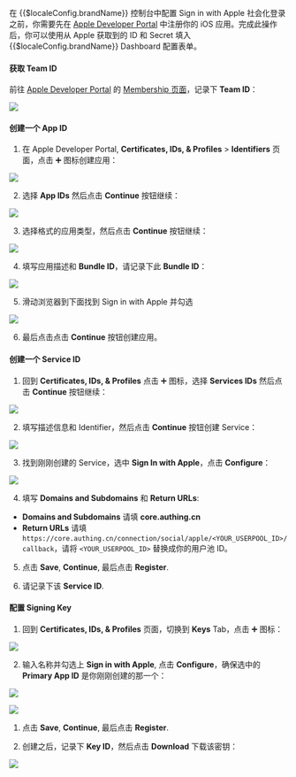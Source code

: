 <IntegrationDetailCard title="在苹果开发者中心创建一个移动应用">

在 {{$localeConfig.brandName}} 控制台中配置 Sign in with Apple 社会化登录之前，你需要先在 [Apple Developer Portal](https://developer.apple.com/account/#) 中注册你的 iOS 应用。完成此操作后，你可以使用从 Apple 获取到的 ID 和 Secret 填入 {{$localeConfig.brandName}} Dashboard 配置表单。

#### 获取 Team ID

前往 [Apple Developer Portal](https://developer.apple.com/account/#) 的 [Membership 页面](https://developer.apple.com/account/#/membership)，记录下 **Team ID**：

![](./images/get-team-id.png)

#### 创建一个 App ID

1. 在 Apple Developer Portal,  **Certificates, IDs, & Profiles** > **Identifiers** 页面，点击 ➕ 图标创建应用：

![](./images/add-identifier.png)

2. 选择 **App IDs** 然后点击 **Continue** 按钮继续：

![](./images/continue.png)

3. 选择格式的应用类型，然后点击 **Continue** 按钮继续：

![](./images/continue-2.png)

4. 填写应用描述和 **Bundle ID**，请记录下此 **Bundle ID**：

![](./images/get-bundle-id.png)

5. 滑动浏览器到下面找到 Sign in with Apple 并勾选

![](./images/check-sign-in-with-apple.png)

6. 最后点击点击 **Continue** 按钮创建应用。

#### 创建一个 Service ID

1. 回到 **Certificates, IDs, & Profiles** 点击 ➕ 图标，选择 **Services IDs** 然后点击 **Continue** 按钮继续：

![](./images/continue-3.png)

2. 填写描述信息和 Identifier，然后点击 **Continue** 按钮创建 Service：

![](./images/continue-4.png)

3. 找到刚刚创建的 Service，选中 **Sign In with Apple**，点击 **Configure**：

![](./images/add-redirect-url.png)

4. 填写 **Domains and Subdomains** 和 **Return URLs**:

- **Domains and Subdomains** 请填 **core.authing.cn**
- **Return URLs** 请填 `https://core.authing.cn/connection/social/apple/<YOUR_USERPOOL_ID>/callback`，请将 `<YOUR_USERPOOL_ID>` 替换成你的用户池 ID。

5. 点击 **Save**, **Continue**, 最后点击 **Register**.

6. 请记录下该 **Service ID**.

#### 配置 Signing Key

1. 回到 **Certificates, IDs, & Profiles** 页面，切换到 **Keys** Tab，点击 ➕ 图标：

![](./images/keys-tab.png)

2. 输入名称并勾选上 **Sign in with Apple**, 点击 **Configure**，确保选中的 **Primary App ID** 是你刚刚创建的那一个：


![](./images/checkbox-2.png)

![](./images/configure-key.png)

1. 点击 **Save**, **Continue**, 最后点击 **Register**.

2. 创建之后，记录下 **Key ID**，然后点击 **Download** 下载该密钥：

![](./images/download.png)


</IntegrationDetailCard>